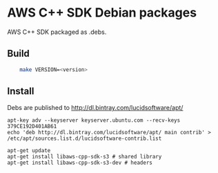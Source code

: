 # AWS C++ SDK Debian packages

AWS C++ SDK packaged as .debs.

## Build

```sh
	make VERSION=<version>
```

## Install

Debs are published to http://dl.bintray.com/lucidsoftware/apt/

```
apt-key adv --keyserver keyserver.ubuntu.com --recv-keys 379CE192D401AB61
echo 'deb http://dl.bintray.com/lucidsoftware/apt/ main contrib' > /etc/apt/sources.list.d/lucidsoftware-contrib.list

apt-get update
apt-get install libaws-cpp-sdk-s3 # shared library
apt-get install libaws-cpp-sdk-s3-dev # headers
```
